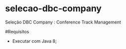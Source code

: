 # selecao-dbc-company
Seleção DBC Company : Conference Track Management

#Requisitos
 - Executar com Java 8;